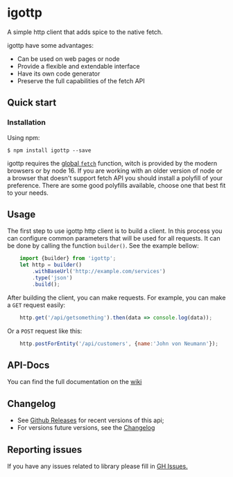 
# igottp

A simple http client that adds spice to the native fetch.

igottp have some advantages:
- Can be used on web pages or node
- Provide a flexible and extendable interface
- Have its own code generator  
- Preserve the full capabilities of the fetch API 

## Quick start
### Installation

Using npm:

    $ npm install igottp --save

igottp requires the [global `fetch`](https://developer.mozilla.org/en-US/docs/Web/API/GlobalFetch/fetch) function, witch is provided by the modern browsers or by node 16. If you are working with an older version of node or a browser that doesn't support fetch API you should install a polyfill of your preference. There are some good polyfills available, choose one that best fit to your needs.

## Usage

The first step to use igottp http client is to build a client. In this process you can configure common parameters that will be used for all requests. It can be done by calling the function `builder()`. See the example bellow:

```javascript
    import {builder} from 'igottp';
    let http = builder()
        .withBaseUrl('http://example.com/services')
        .type('json')
        .build();
```
After building the client, you can make requests.
For example, you can make a `GET` request easily:
```javascript
    http.get('/api/getsomething').then(data => console.log(data));
```
Or a `POST` request like this:

```javascript
    http.postForEntity('/api/customers', {name:'John von Neumann'});
```

## API-Docs
You can find the full documentation on the [wiki](https://github.com/gottabe-io/igottp/wiki)

## Changelog
* See [Github Releases](https://github.com/gottabe-io/igottp/releases) for recent versions of this api;
* For versions future versions, see the [Changelog](https://github.com/gottabe-io/igottp/blob/main/CHANGELOG.md)

## Reporting issues
If you have any issues related to library please fill in [GH Issues.](https://github.com/gottabe-io/igottp/issues)
